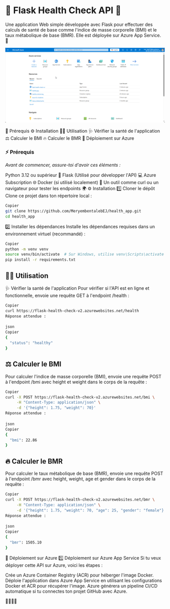 # 🌱 Flask Health Check API 🌱

Une application Web simple développée avec Flask pour effectuer des calculs de santé de base comme l'indice de masse corporelle (BMI) et le taux métabolique de base (BMR). Elle est déployée sur Azure App Service. 🚀

![Texte alternatif](images/screen.gif)


📜 Prérequis
⚙️ Installation
🏃‍♂️ Utilisation
🩺 Vérifier la santé de l'application
⚖️ Calculer le BMI
🔥 Calculer le BMR
🚀 Déploiement sur Azure

### ⚡ Prérequis

*Avant de commencer, assure-toi d'avoir ces éléments :*

Python 3.12 ou supérieur 🐍
Flask (Utilisé pour développer l'API) 💻
Azure Subscription 🌐
Docker (si utilisé localement) 🐳
Un outil comme curl ou un navigateur pour tester les endpoints 🌍
⚙️ Installation
1️⃣ Cloner le dépôt
Clone ce projet dans ton répertoire local :

```bash
Copier
git clone https://github.com/MeryembentalebEJ/health_app.git
cd health_app
```

2️⃣ Installer les dépendances
Installe les dépendances requises dans un environnement virtuel (recommandé) :

```bash
Copier
python -m venv venv
source venv/bin/activate  # Sur Windows, utilise venv\Scripts\activate
pip install -r requirements.txt
```

## 🏃‍♂️ Utilisation

🩺 Vérifier la santé de l'application
Pour vérifier si l'API est en ligne et fonctionnelle, envoie une requête GET à l'endpoint /health :

```bash
Copier
curl https://flask-health-check-v2.azurewebsites.net/health
Réponse attendue :

json
Copier
{
  "status": "healthy"
}
```

## ⚖️ Calculer le BMI
Pour calculer l'indice de masse corporelle (BMI), envoie une requête POST à l'endpoint /bmi avec height et weight dans le corps de la requête :

```bash
Copier
curl -X POST https://flask-health-check-v2.azurewebsites.net/bmi \
     -H "Content-Type: application/json" \
     -d '{"height": 1.75, "weight": 70}'
Réponse attendue :

json
Copier
{
  "bmi": 22.86
}

```

## 🔥 Calculer le BMR
Pour calculer le taux métabolique de base (BMR), envoie une requête POST à l'endpoint /bmr avec height, weight, age et gender dans le corps de la requête :

```bash
Copier
curl -X POST https://flask-health-check-v2.azurewebsites.net/bmr \
     -H "Content-Type: application/json" \
     -d '{"height": 1.75, "weight": 70, "age": 25, "gender": "female"}'
Réponse attendue :

json
Copier
{
  "bmr": 1505.10
}
```
🚀 Déploiement sur Azure
1️⃣ Déploiement sur Azure App Service
Si tu veux déployer cette API sur Azure, voici les étapes :

Crée un Azure Container Registry (ACR) pour héberger l'image Docker.
Déploie l'application dans Azure App Service en utilisant les configurations Docker et ACR pour récupérer l'image.
Azure générera un pipeline CI/CD automatique si tu connectes ton projet GitHub avec Azure.



🎉🎉🎉🎉



